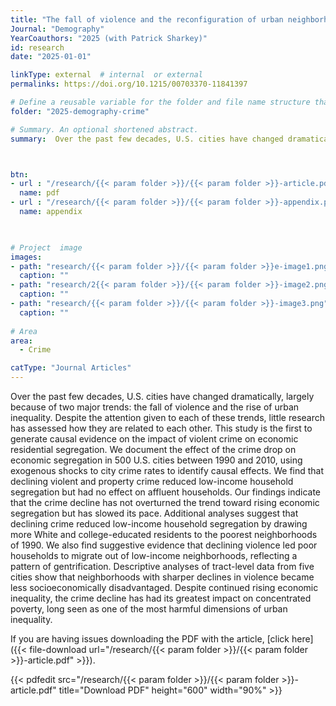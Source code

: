 ```yaml
---
title: "The fall of violence and the reconfiguration of urban neighborhoods"
Journal: "Demography"
YearCoauthors: "2025 (with Patrick Sharkey)"
id: research
date: "2025-01-01"

linkType: external  # internal  or external
permalinks: https://doi.org/10.1215/00703370-11841397

# Define a reusable variable for the folder and file name structure that gets repeated
folder: "2025-demography-crime"  

# Summary. An optional shortened abstract.
summary:  Over the past few decades, U.S. cities have changed dramatically, largely because of two major trends: the fall of violence and the rise of urban inequality. Despite the attention given to each of these trends, little research has assessed how they are related to each other. This study is the first to generate causal evidence on the impact of violent crime on economic residential segregation. We document the effect of the crime drop on economic segregation in 500 U.S. cities between 1990 and 2010, using exogenous shocks to city crime rates to identify causal effects. We find that declining violent and property crime reduced low-income household segregation but had no effect on affluent households. Our findings indicate that the crime decline has not overturned the trend toward rising economic segregation but has slowed its pace. Additional analyses suggest that declining crime reduced low-income household segregation by drawing more White and college-educated residents to the poorest neighborhoods of 1990. We also find suggestive evidence that declining violence led poor households to migrate out of low-income neighborhoods, reflecting a pattern of gentrification. Descriptive analyses of tract-level data from five cities show that neighborhoods with sharper declines in violence became less socioeconomically disadvantaged. Despite continued rising economic inequality, the crime decline has had its greatest impact on concentrated poverty, long seen as one of the most harmful dimensions of urban inequality.



btn:
- url : "/research/{{< param folder >}}/{{< param folder >}}-article.pdf" 
  name: pdf
- url : "/research/{{< param folder >}}/{{< param folder >}}-appendix.pdf" 
  name: appendix


  
# Project  image 
images:
- path: "research/{{< param folder >}}/{{< param folder >}}e-image1.png"
  caption: ""
- path: "research/2{{< param folder >}}/{{< param folder >}}-image2.png"
  caption: ""  
- path: "research/{{< param folder >}}/{{< param folder >}}-image3.png"
  caption: ""  
  
# Area
area: 
  - Crime

catType: "Journal Articles"
---
```

Over the past few decades, U.S. cities have changed dramatically, largely because of two major trends: the fall of violence and the rise of urban inequality. Despite the attention given to each of these trends, little research has assessed how they are related to each other. This study is the first to generate causal evidence on the impact of violent crime on economic residential segregation. We document the effect of the crime drop on economic segregation in 500 U.S. cities between 1990 and 2010, using exogenous shocks to city crime rates to identify causal effects. We find that declining violent and property crime reduced low-income household segregation but had no effect on affluent households. Our findings indicate that the crime decline has not overturned the trend toward rising economic segregation but has slowed its pace. Additional analyses suggest that declining crime reduced low-income household segregation by drawing more White and college-educated residents to the poorest neighborhoods of 1990. We also find suggestive evidence that declining violence led poor households to migrate out of low-income neighborhoods, reflecting a pattern of gentrification. Descriptive analyses of tract-level data from five cities show that neighborhoods with sharper declines in violence became less socioeconomically disadvantaged. Despite continued rising economic inequality, the crime decline has had its greatest impact on concentrated poverty, long seen as one of the most harmful dimensions of urban inequality.


If you are having issues downloading the PDF with the article, [click here]({{< file-download url="/research/{{< param folder >}}/{{< param folder >}}-article.pdf" >}}).

{{< pdfedit src="/research/{{< param folder >}}/{{< param folder >}}-article.pdf" title="Download PDF" height="600" width="90%" >}}




